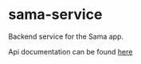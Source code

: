 # sama-service

Backend service for the Sama app.

Api documentation can be found [here](https://app.yoursama.com/swagger-ui/index.html?configUrl=/api/docs/swagger-config#/)